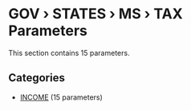 # GOV › STATES › MS › TAX Parameters

This section contains 15 parameters.

## Categories

- [INCOME](income/index.md) (15 parameters)
